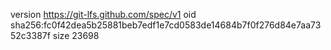 version https://git-lfs.github.com/spec/v1
oid sha256:fc0f42dea5b25881beb7edf1e7cd0583de14684b7f0f276d84e7aa7352c3387f
size 23698
